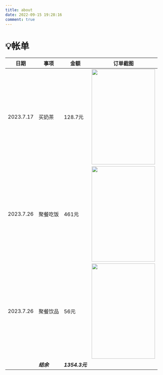 ```yaml
---
title: about
date: 2022-09-15 19:28:16
comment: true
---
```

# 💡帐单

| **日期**      | **事项**   | **金额**    |                           **订单截图**                           |
| --------- | ------ | ------- | :----------------------------------------------------------: |
| 2023.7.17 | 买奶茶 | 128.7元 | <img src="https://gwzone.oss-cn-beijing.aliyuncs.com/typora-user-images/image-20230717174941423.png" width="200" height="300"> |
| 2023.7.26 | 聚餐吃饭 | 461元 | <img src="https://gwzone.oss-cn-beijing.aliyuncs.com/typora-user-images/image-20230731172255981.png" width="200" height="300"> | 
| 2023.7.26 | 聚餐饮品 | 56元 | <img src="https://gwzone.oss-cn-beijing.aliyuncs.com/typora-user-images/image-20230731172302350.png" width="200" height="300"> | 
| | ***结余*** | ***1354.3元*** | | 






<!-- ## 灵感


## 想法

向团队提出一个问题，让事情顺利进行

----------
## 后续步骤

- [ ] 打破陈规 @某人
- [ ] 从待办到完成 @某人 -->
